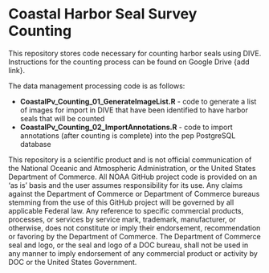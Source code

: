 # Coastal Harbor Seal Survey Counting

This repository stores code necessary for counting harbor seals using DIVE. Instructions for the counting process can be found on Google Drive {add link}.

The data management processing code is as follows:
* **CoastalPv_Counting_01_GenerateImageList.R** - code to generate a list of images for import in DIVE that have been identified to have harbor seals that will be counted
* **CoastalPv_Counting_02_ImportAnnotations.R** - code to import annotations (after counting is complete) into the pep PostgreSQL database

This repository is a scientific product and is not official communication of the National Oceanic and Atmospheric Administration, or the United States Department of Commerce. All NOAA GitHub project code is provided on an ‘as is’ basis and the user assumes responsibility for its use. Any claims against the Department of Commerce or Department of Commerce bureaus stemming from the use of this GitHub project will be governed by all applicable Federal law. Any reference to specific commercial products, processes, or services by service mark, trademark, manufacturer, or otherwise, does not constitute or imply their endorsement, recommendation or favoring by the Department of Commerce. The Department of Commerce seal and logo, or the seal and logo of a DOC bureau, shall not be used in any manner to imply endorsement of any commercial product or activity by DOC or the United States Government.